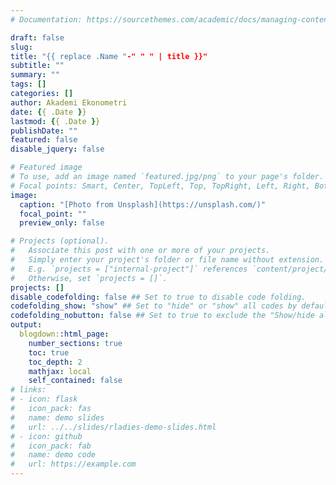 ```yaml
---
# Documentation: https://sourcethemes.com/academic/docs/managing-content/

draft: false
slug: 
title: "{{ replace .Name "-" " " | title }}"
subtitle: ""
summary: ""
tags: []
categories: []
author: Akademi Ekonometri
date: {{ .Date }}
lastmod: {{ .Date }}
publishDate: ""
featured: false
disable_jquery: false

# Featured image
# To use, add an image named `featured.jpg/png` to your page's folder.
# Focal points: Smart, Center, TopLeft, Top, TopRight, Left, Right, BottomLeft, Bottom, BottomRight.
image:
  caption: "[Photo from Unsplash](https://unsplash.com/)"
  focal_point: ""
  preview_only: false

# Projects (optional).
#   Associate this post with one or more of your projects.
#   Simply enter your project's folder or file name without extension.
#   E.g. `projects = ["internal-project"]` references `content/project/deep-learning/index.md`.
#   Otherwise, set `projects = []`.
projects: []
disable_codefolding: false ## Set to true to disable code folding.
codefolding_show: "show" ## Set to "hide" or "show" all codes by default.
codefolding_nobutton: false ## Set to true to exclude the "Show/hide all" button.
output:
  blogdown::html_page:
    number_sections: true
    toc: true
    toc_depth: 2
    mathjax: local
    self_contained: false
# links:
# - icon: flask
#   icon_pack: fas
#   name: demo slides
#   url: ../../slides/rladies-demo-slides.html
# - icon: github
#   icon_pack: fab
#   name: demo code
#   url: https://example.com
---
```


